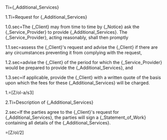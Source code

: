 Ti={_Additional_Services}

1.Ti=Request for {_Additional_Services}

1.0.sec=The {_Client} may from time to time by {_Notice} ask the {_Service_Provider} to provide {_Additional_Services}. The {_Service_Provider}, acting reasonably, shall then promptly

1.1.sec=assess the {_Client}'s request and advise the {_Client} if there are any circumstances preventing it from complying with the request,

1.2.sec=advise the {_Client} of the period for which the {_Service_Provider} would be prepared to provide the {_Additional_Services}, and

1.3.sec=if applicable, provide the {_Client} with a written quote of the basis upon which the fees for these {_Additional_Services} will be charged.

1.=[Z/ol-a/s3]

2.Ti=Description of {_Additional_Services}

2.sec=If the parties agree to the {_Client}'s request for {_Additional_Services}, the parties will sign a {_Statement_of_Work} containing all details of the {_Additional_Services}.

=[Z/ol/2]
